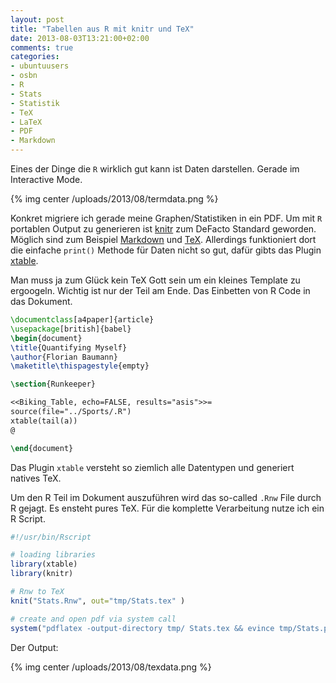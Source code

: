 ```yaml
---
layout: post
title: "Tabellen aus R mit knitr und TeX"
date: 2013-08-03T13:21:00+02:00
comments: true
categories:
- ubuntuusers
- osbn
- R
- Stats
- Statistik
- TeX
- LaTeX
- PDF
- Markdown
---
```


Eines der Dinge die `R` wirklich gut kann ist Daten darstellen. Gerade im Interactive Mode.

{% img center /uploads/2013/08/termdata.png %}

Konkret migriere ich gerade meine Graphen/Statistiken in ein PDF.
Um mit `R` portablen Output zu generieren ist [knitr](http://yihui.name/knitr/)
zum DeFacto Standard geworden. Möglich sind zum Beispiel
[Markdown](http://daringfireball.net/projects/markdown/) und
[TeX](https://en.wikipedia.org/wiki/TeX). Allerdings funktioniert dort die
einfache `print()` Methode für Daten nicht so gut, dafür gibts das Plugin [xtable](http://cran.r-project.org/web/packages/xtable/index.html).

Man muss ja zum Glück kein TeX Gott sein um ein kleines Template zu ergoogeln.
Wichtig ist nur der Teil am Ende. Das Einbetten von R Code in das Dokument.

``` tex
\documentclass[a4paper]{article}
\usepackage[british]{babel}
\begin{document}
\title{Quantifying Myself}
\author{Florian Baumann}
\maketitle\thispagestyle{empty}

\section{Runkeeper}

<<Biking_Table, echo=FALSE, results="asis">>=
source(file="../Sports/.R")
xtable(tail(a))
@

\end{document}
```

Das Plugin `xtable` versteht so ziemlich alle Datentypen
und generiert natives TeX.

Um den R Teil im Dokument auszuführen wird das so-called `.Rnw` File durch R gejagt.
Es ensteht pures TeX. Für die komplette Verarbeitung nutze ich ein R Script.

``` r
#!/usr/bin/Rscript

# loading libraries
library(xtable)
library(knitr)

# Rnw to TeX
knit("Stats.Rnw", out="tmp/Stats.tex" )

# create and open pdf via system call
system("pdflatex -output-directory tmp/ Stats.tex && evince tmp/Stats.pdf")
```

Der Output:

{% img center /uploads/2013/08/texdata.png %}
